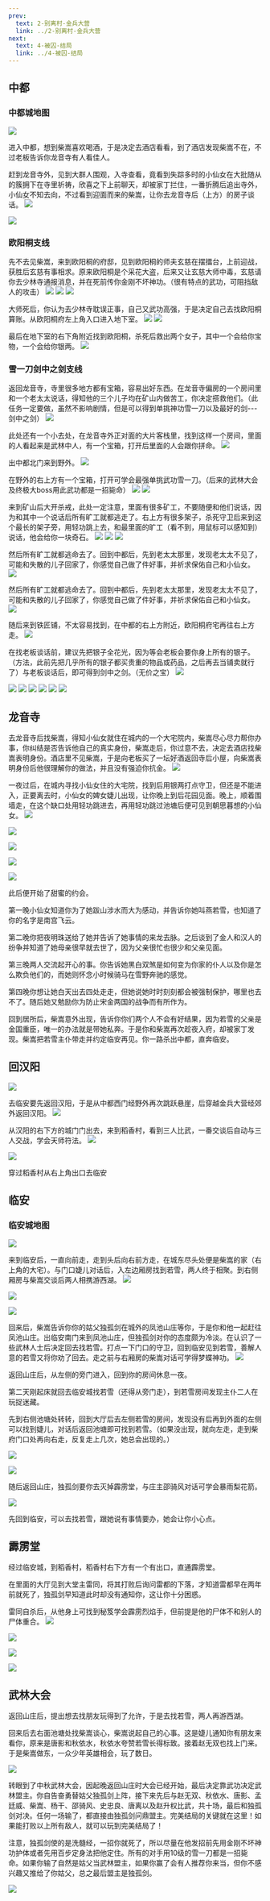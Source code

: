 ```yaml
---
prev:
  text: 2-别离村-金兵大营
  link: ../2-别离村-金兵大营
next: 
  text: 4-被囚-结局
  link: ../4-被囚-结局
---
```


## 中都

### 中都城地图
<div>
  <el-collapse>
    <el-collapse-item
      title="展开/收起"
    >
      <p>
        <img src="./中都城.png">
      </p>
    </el-collapse-item>
  </el-collapse>
</div>

进入中都，想到柴嵩喜欢喝酒，于是决定去酒店看看，到了酒店发现柴嵩不在，不过老板告诉你龙音寺有人看佳人。

赶到龙音寺外，见到大群人围观，入寺查看，竟看到失踪多时的小仙女在大批随从的簇拥下在寺里祈祷，欣喜之下上前聊天，却被家丁拦住，一番折腾后追出寺外，小仙女不知去向，不过看到迎面而来的柴嵩，让你去龙音寺后（上方）的房子谈话。
![](./46-470-png_6_0_0_0_0_0_0_892.979_1262.879-893-0-0-893.jpg)

![](./46-470-png_6_0_0_0_0_0_0_892.979_1262.879-893-0-475-893.jpg)

### 欧阳桐支线
<div>
  <el-collapse>
    <el-collapse-item
      title="展开/收起"
    >
      <p>
        先不去见柴嵩，来到欧阳桐的府邸，见到欧阳桐的师夫玄慈在摆擂台，上前迎战，获胜后玄慈有事相求。原来欧阳桐是个采花大盗，后来又让玄慈大师中毒，玄慈请你去少林寺通报消息，并在死前传你金刚不坏神功。（很有特点的武功，可阻挡敌人的攻击）
        <img src="./43-469-png_6_0_0_0_0_0_0_892.979_1262.879-893-0-0-893.jpg">
        <img src="./43-469-png_6_0_0_0_0_0_0_892.979_1262.879-893-0-474-893.jpg">
        <img src="./44-469-png_6_0_0_0_0_0_0_892.979_1262.879-893-0-0-893.jpg">
      </p>
      <p>
        大师死后，你认为去少林寺耽误正事，自己又武功高强，于是决定自己去找欧阳桐算账。从欧阳桐府左上角入口进入地下室。
        <img src="./44-469-png_6_0_0_0_0_0_0_892.979_1262.879-893-0-474-893.jpg">
        <img src="./45-469-png_6_0_0_0_0_0_0_892.979_1262.879-893-0-0-893.jpg">
      </p>
      <p>
        最后在地下室的右下角附近找到欧阳桐，杀死后救出两个女子，其中一个会给你宝物，一个会给你银两。
        <img src="./45-469-png_6_0_0_0_0_0_0_892.979_1262.879-893-0-474-893.jpg">
      </p>
    </el-collapse-item>
  </el-collapse>
</div>

### 雪一刀剑中之剑支线
<div>
  <el-collapse>
    <el-collapse-item
      title="展开/收起"
    >
      <p>
        返回龙音寺，寺里很多地方都有宝箱，容易出好东西。在龙音寺偏房的一个房间里和一个老太太说话，得知他的三个儿子均在矿山内做苦工，你决定搭救他们。（此任务一定要做，虽然不影响剧情，但是可以得到单挑神功雪一刀以及最好的剑---剑中之剑）
        <img src="./47-469-png_6_0_0_0_0_0_0_892.979_1262.879-893-0-0-893.jpg">
      </p>
      <p>
        此处还有一个小去处，在龙音寺外正对面的大片客栈里，找到这样一个房间，里面的人看起来是武林中人，有一个宝箱，打开后里面的人会跟你拼命。
        <img src="./47-469-png_6_0_0_0_0_0_0_892.979_1262.879-893-0-474-893.jpg">
      </p>
      <p>
        出中都北门来到野外。
        <img src="./48-469-png_6_0_0_0_0_0_0_892.979_1262.879-893-0-0-893.jpg">
      </p>      
      <p>
        在野外的右上方有一个宝箱，打开可学会最强单挑武功雪一刀。（后来的武林大会及终极大boss用此武功都是一招毙命）
        <img src="./48-469-png_6_0_0_0_0_0_0_892.979_1262.879-893-0-474-893.jpg">        
        <img src="./49-469-png_6_0_0_0_0_0_0_892.979_1262.879-893-0-0-893.jpg">
      </p>
      <p>
        来到矿山后大开杀戒，此处一定注意，里面有很多矿工，不要随便和他们说话，因为和其中一个说话后所有旷工就都逃走了。右上方有很多架子，杀死守卫后来到这个最长的架子旁，用轻功跳上去，和最里面的旷工（看不到，用鼠标可以感知到）说话，他会给你一块奇石。
        <img src="./49-469-png_6_0_0_0_0_0_0_892.979_1262.879-893-0-474-893.jpg">        
        <img src="./50-469-png_6_0_0_0_0_0_0_892.979_1262.879-893-0-0-893.jpg">
        <img src="./50-469-png_6_0_0_0_0_0_0_892.979_1262.879-893-0-474-893.jpg">
      </p>
      <p>
        然后所有旷工就都逃命去了。回到中都后，先到老太太那里，发现老太太不见了，可能和失散的儿子回家了，你感觉自己做了件好事，并祈求保佑自己和小仙女。
        <img src="./51-469-png_6_0_0_0_0_0_0_892.979_1262.879-893-0-0-893.jpg">        
      </p>
      <p>
        然后所有旷工就都逃命去了。回到中都后，先到老太太那里，发现老太太不见了，可能和失散的儿子回家了，你感觉自己做了件好事，并祈求保佑自己和小仙女。
        <img src="./51-469-png_6_0_0_0_0_0_0_892.979_1262.879-893-0-0-893.jpg">        
      </p>
      <p>
        随后来到铁匠铺，不太容易找到，在中都的右上方附近，欧阳桐府宅再往右上方走。
        <img src="./51-470-png_6_0_0_0_0_0_0_892.979_1262.879-893-0-474-893.jpg">        
      </p>
      <p>
        在找老板谈话前，建议先把银子全花光，因为等会老板会要你身上所有的银子。（方法，此前先把几乎所有的银子都买贵重的物品或药品，之后再去当铺卖就行了）与老板谈话后，即可得到剑中之剑。（无价之宝）
        <img src="./52-469-png_6_0_0_0_0_0_0_892.979_1262.879-893-0-0-893.jpg">        
      </p>
      <p>
        <img src="./雪一刀剑中之剑支线1.jpg">        
        <img src="./雪一刀剑中之剑支线2.jpg">        
        <img src="./雪一刀剑中之剑支线3.jpg">        
        <img src="./雪一刀剑中之剑支线4.jpg">        
        <img src="./雪一刀剑中之剑支线5.jpg">        
        <img src="./雪一刀剑中之剑支线6.jpg">        
      </p>
    </el-collapse-item>
  </el-collapse>
</div>

## 龙音寺

去龙音寺后找柴嵩，得知小仙女就住在城内的一个大宅院内，柴嵩尽心尽力帮你办事，你纠结是否告诉他自己的真实身份，柴嵩走后，你过意不去，决定去酒店找柴嵩表明身份。酒店里不见柴嵩，于是向老板买了一坛好酒返回寺后小屋，向柴嵩表明身份后他很理解你的做法，并且没有强迫你抗金。
![](./52-469-png_6_0_0_0_0_0_0_892.979_1262.879-893-0-474-893.jpg)

一夜过后，在城内寻找小仙女住的大宅院，找到后用银两打点守卫，但还是不能进入，正要离去时，小仙女的婢女婕儿出现，让你晚上到后花园见面。晚上，顺着围墙走，在这个缺口处用轻功跳进去，再用轻功跳过池塘后便可见到朝思暮想的小仙女。
![](./53-469-png_6_0_0_0_0_0_0_892.979_1262.879-893-0-0-893.jpg)

![](./53-469-png_6_0_0_0_0_0_0_892.979_1262.879-893-0-474-893.jpg)

![](./54-469-png_6_0_0_0_0_0_0_892.979_1262.879-893-0-0-893.jpg)

![](./54-469-png_6_0_0_0_0_0_0_892.979_1262.879-893-0-474-893.jpg)

![](./55-469-png_6_0_0_0_0_0_0_892.979_1262.879-893-0-0-893.jpg)

此后便开始了甜蜜的约会。

第一晚小仙女知道你为了她跋山涉水而大为感动，并告诉你她叫燕若雪，也知道了你的名字是南宫飞云。

第二晚你把夜明珠送给了她并告诉了她事情的来龙去脉。之后谈到了金人和汉人的纷争并知道了她母亲很早就去世了，因为父亲很忙也很少和父亲见面。

第三晚两人交流起开心的事。你告诉她黑白双煞是如何变为你家的仆人以及你是怎么欺负他们的，而她则怀念小时候骑马在雪野奔驰的感觉。

第四晚你想让她白天出去四处走走，但她说她时时刻刻都会被强制保护，哪里也去不了。随后她又勉励你为防止宋金两国的战争而有所作为。

回到居所后，柴嵩意外出现，告诉你你们两个人不会有好结果，因为若雪的父亲是金国重臣，唯一的办法就是带她私奔。于是你和柴嵩再次趁夜入府，却被家丁发现。柴嵩把若雪主仆带走并约定临安再见。你一路杀出中都，直奔临安。

        
## 回汉阳
           
![](./56-469-png_6_0_0_0_0_0_0_892.979_1262.879-893-0-0-893.jpg)

去临安要先返回汉阳，于是从中都西门经野外再次跳跃悬崖，后穿越金兵大营经郊外返回汉阳。
![](./56-469-png_6_0_0_0_0_0_0_892.979_1262.879-893-0-474-893.jpg)

从汉阳的右下方的城门门出去，来到稻香村，看到三人比武，一番交谈后自动与三人交战，学会天师符法。
![](./57-469-png_6_0_0_0_0_0_0_892.979_1262.879-893-0-0-893.jpg)

![](./57-469-png_6_0_0_0_0_0_0_892.979_1262.879-893-0-474-893.jpg)

穿过稻香村从右上角出口去临安

## 临安

### 临安城地图
<div>
  <el-collapse>
    <el-collapse-item
      title="展开/收起"
    >
      <p>
        <img src="./临安城.png">
      </p>
    </el-collapse-item>
  </el-collapse>
</div>

来到临安后，一直向前走，走到头后向右前方走，在城东尽头处便是柴嵩的家（右上角的大宅）。与门口婕儿对话后，入左边厢房找到若雪，两人终于相聚。到右侧厢房与柴嵩交谈后两人相携游西湖。
![](./58-469-png_6_0_0_0_0_0_0_892.979_1262.879-893-0-0-893.jpg)

![](./58-469-png_6_0_0_0_0_0_0_892.979_1262.879-893-0-474-893.jpg)

![](./59-469-png_6_0_0_0_0_0_0_892.979_1262.879-893-0-0-893.jpg)

回来后，柴嵩告诉你你的姑父独孤剑在城外的凤池山庄等你，于是你和他一起赶往凤池山庄。出临安南门来到凤池山庄，但独孤剑对你的态度颇为冷淡。在认识了一些武林人士后决定回去找若雪。打点一下门口的守卫，回到临安见到若雪，善解人意的若雪又将你劝了回去。走之前与右厢房的柴嵩对话可学得梦蝶神功。
![](./59-469-png_6_0_0_0_0_0_0_892.979_1262.879-893-0-474-893.jpg)

返回山庄后，从左侧的旁门进入，回到你的房间休息一夜。

第二天刚起床就回去临安城找若雪（还得从旁门走），到若雪房间发现主仆二人在玩捉迷藏。

先到右侧池塘处转转，回到大厅后去左侧若雪的房间，发现没有后再到外面的左侧可以找到婕儿，对话后返回池塘即可找到若雪。（如果没出现，就向左走，走到柴府门口处再向右走，反复走上几次，她总会出现的。）

![](./60-469-png_6_0_0_0_0_0_0_892.979_1262.879-893-0-0-893.jpg)

![](./61-469-png_6_0_0_0_0_0_0_892.979_1262.879-893-0-0-893.jpg)

随后返回山庄，独孤剑要你去灭掉霹雳堂，与庄主邵骑风对话可学会暴雨梨花箭。

![](./61-469-png_6_0_0_0_0_0_0_892.979_1262.879-893-0-474-893.jpg)

先回到临安，可以去找若雪，跟她说有事情要办，她会让你小心点。

## 霹雳堂

经过临安城，到稻香村，稻香村右下方有一个有出口，直通霹雳堂。 

在里面的大厅见到大堂主雷同，将其打败后询问雷都的下落，才知道雷都早在两年前就死了，独孤剑早知道此时却没有通知你，这让你十分困惑。

雷同自杀后，从他身上可找到秘笈学会霹雳烈焰手，但前提是他的尸体不和别人的尸体重合。
![](./62-469-png_6_0_0_0_0_0_0_892.979_1262.879-893-0-0-893.jpg)

![](./62-469-png_6_0_0_0_0_0_0_892.979_1262.879-893-0-474-893.jpg)

![](./63-469-png_6_0_0_0_0_0_0_892.979_1262.879-893-0-0-893.jpg)

![](./63-469-png_6_0_0_0_0_0_0_892.979_1262.879-893-0-474-893.jpg)

## 武林大会

返回山庄后，提出想去找朋友玩得到了允许，于是去找若雪，两人再游西湖。

回来后去右面池塘处找柴嵩谈心，柴嵩说起自己的心事。这是婕儿通知你有朋友来看你，原来是唐影和秋依水，秋依水夸赞若雪长得标致。接着赵无双也找上门来。于是柴嵩做东，一众少年英雄相会，玩了数日。

![](./64-470-png_6_0_0_0_0_0_0_892.979_1262.879-893-0-0-893.jpg)

转眼到了中秋武林大会，因起晚返回山庄时大会已经开始，最后决定靠武功决定武林盟主。你自告奋勇替姑父独孤剑上阵，接下来先后与赵无双、秋依水、唐影、孟廷威、柴嵩、杨干、邵骑风、史忠良、唐离以及赵升权比武，共十场，最后和独孤剑对决。任何一场输了，都直接由独孤剑问鼎盟主。完美结局的关键就在这里！如果能打败以上所有敌人，就可以玩到完美结局了！

注意，独孤剑使的是洗髓经，一招你就死了，所以尽量在他发招前先用金刚不坏神功护体或者先用百步定身法把他定住。所有的对手用10级的雪一刀都是一招毙命。如果你输了自然是姑父当武林盟主，如果你赢了会有人推荐你来当，但你不感兴趣又推给了你姑父，总之最后盟主是独孤剑。

![](./65-469-png_6_0_0_0_0_0_0_892.979_1262.879-893-0-0-893.jpg)